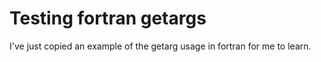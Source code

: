 # Testing fortran getargs

I've just copied an example of the getarg usage in fortran for me to learn.
